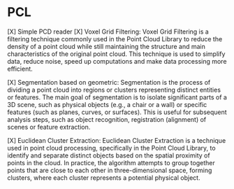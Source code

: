 # PCL
[X] Simple PCD reader
[X] Voxel Grid Filtering: 
  Voxel Grid Filtering is a filtering technique commonly used in the Point Cloud Library 
  to reduce the density of a point cloud while still maintaining the structure and 
  main characteristics of the original point cloud. 
  This technique is used to simplify data, reduce noise, speed up computations and 
  make data processing more efficient.

[X] Segmentation based on geometric:
  Segmentation is the process of dividing a point cloud into regions or clusters 
  representing distinct entities or features.
  The main goal of segmentation is to isolate significant parts of a 3D scene, 
  such as physical objects (e.g., a chair or a wall) or specific features 
  (such as planes, curves, or surfaces). 
  This is useful for subsequent analysis steps, such as object recognition, 
  registration (alignment) of scenes or feature extraction.

[X] Euclidean Cluster Extraction:
  Euclidean Cluster Extraction is a technique used in point cloud processing, 
  specifically in the Point Cloud Library, to identify and separate distinct objects 
  based on the spatial proximity of points in the cloud. 
  In practice, the algorithm attempts to group together points that are close to each other 
  in three-dimensional space, forming clusters, where each cluster represents a potential physical object.
